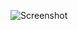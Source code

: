 ![Screenshot](https://raw.githubusercontent.com/Cryakl/Ultimate-RAT-Collection/refs/heads/main/XWorm/XWorm%20V3.1/Screenshot.png)
